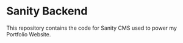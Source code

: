 # Sanity Backend

This repository contains the code for Sanity CMS used to power my Portfolio Website.
